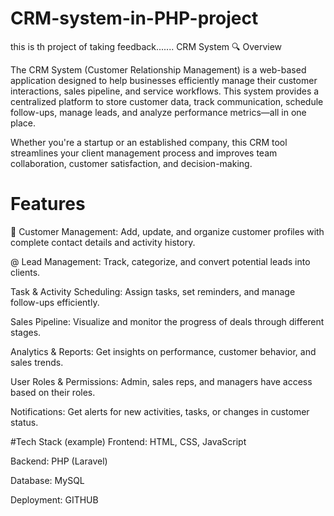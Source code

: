 # CRM-system-in-PHP-project
this is th project of taking feedback.......
CRM System
🔍 Overview

The CRM System (Customer Relationship Management) is a web-based application designed to help businesses efficiently manage their customer interactions, sales pipeline, and service workflows. This system provides a centralized platform to store customer data, track communication, schedule follow-ups, manage leads, and analyze performance metrics—all in one place.

Whether you're a startup or an established company, this CRM tool streamlines your client management process and improves team collaboration, customer satisfaction, and decision-making.

# Features
🔗 Customer Management: Add, update, and organize customer profiles with complete contact details and activity history.

@ Lead Management: Track, categorize, and convert potential leads into clients.

Task & Activity Scheduling: Assign tasks, set reminders, and manage follow-ups efficiently.

 Sales Pipeline: Visualize and monitor the progress of deals through different stages.

 Analytics & Reports: Get insights on performance, customer behavior, and sales trends.

 User Roles & Permissions: Admin, sales reps, and managers have access based on their roles.

 Notifications: Get alerts for new activities, tasks, or changes in customer status.

#Tech Stack (example)
Frontend: HTML, CSS, JavaScript 

Backend:  PHP (Laravel)

Database: MySQL

Deployment: GITHUB



